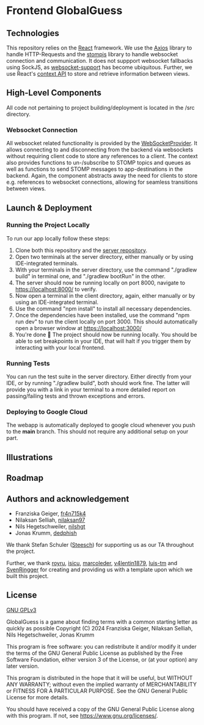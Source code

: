 # Frontend GlobalGuess

## Technologies
This repository relies on the [React](https://react.dev/) framework. We use the [Axios](https://axios-http.com/docs/intro) library to handle HTTP-Requests and the [stompjs](https://stomp-js.github.io/api-docs/latest/index.html) library to handle websocket connection and communication. It does not suppport websocket fallbacks using SockJS, as [websocket-support](https://caniuse.com/?search=websockets) has become ubiquitous.
Further, we use React's [context API](https://react.dev/reference/react/hooks#context-hooks) to store and retrieve information between views.

## High-Level Components
All code not pertaining to project building/deployment is located in the /src directory.

### Websocket Connection
All websocket related functionality is provided by the [WebSocketProvider](/src/components/WebSocketProvider.tsx). It allows connecting to and disconnecting from the backend via websockets without requiring client code to store any references to a client. The context also provides functions to un-/subscribe to STOMP topics and queues as well as functions to send STOMP messages to app-destinations in the backend. Again, the component abstracts away the need for clients to store e.g. references to websocket connections, allowing for seamless transitions between views.

## Launch & Deployment
### Running the Project Locally
To run our app locally follow these steps:
1. Clone both this repository and the [server repository](https://github.com/sopra-fs24-group-23/sopra24_server/).
2. Open two terminals at the server directory, either manually or by using IDE-integrated terminals.
3. With your terminals in the server directory, use the command "./gradlew build" in terminal one, and "./gradlew bootRun" in the other.
4. The server should now be running locally on port 8000, navigate to [https://localhost:8000/](https://localhost:8000/) to verify.
5. Now open a terminal in the client directory, again, either manually or by using an IDE-integrated terminal.
6. Use the command "npm install" to install all necessary dependencies.
7. Once the dependencies have been installed, use the command "npm run dev" to run the client locally on port 3000. This should automatically open a browser window at [https://localhost:3000/](https://localhost:3000/)
8. You're done 🚀 The project should now be running locally. You should be able to set breakpoints in your IDE, that will halt if you trigger them by interacting with your local frontend.

### Running Tests
You can run the test suite in the server directory. Either directly from your IDE, or by running "./gradlew build", both should work fine. The latter will provide you with a link in your terminal to a more detailed report on passing/failing tests and thrown exceptions and errors.

### Deploying to Google Cloud
The webapp is automatically deployed to google cloud whenever you push to the **main** branch. This should not require any additional setup on your part.

## Illustrations

## Roadmap

## Authors and acknowledgement
- Franziska Geiger, [fr4n715k4](https://github.com/fr4n715k4)
- Nilaksan Selliah, [nilaksan97](https://github.com/nilaksan97)
- Nils Hegetschweiler, [nilshgt](https://github.com/nilshgt)
- Jonas Krumm, [dedphish](https://github.com/Dedphish)

We thank Stefan Schuler ([Steesch](https://github.com/steesch)) for supporting us as our TA throughout the project.

Further, we thank [royru](https://github.com/royru), [isicu](https://github.com/isicu), [marcoleder](https://github.com/marcoleder), [v4lentin1879](https://github.com/v4lentin1879), [luis-tm](https://github.com/luis-tm) and [SvenRingger](https://github.com/SvenRingger) for creating and providing us with a template upon which we built this project. 

## License
[GNU GPLv3](https://github.com/sopra-fs24-group-23/sopra24_server/blob/main/LICENSE)

GlobalGuess is a game about finding terms with a common starting letter as quickly as possible
Copyright (C) 2024  Franziska Geiger, Nilaksan Selliah, Nils Hegetschweiler, Jonas Krumm

This program is free software: you can redistribute it and/or modify
it under the terms of the GNU General Public License as published by
the Free Software Foundation, either version 3 of the License, or
(at your option) any later version.

This program is distributed in the hope that it will be useful,
but WITHOUT ANY WARRANTY; without even the implied warranty of
MERCHANTABILITY or FITNESS FOR A PARTICULAR PURPOSE.  See the
GNU General Public License for more details.

You should have received a copy of the GNU General Public License
along with this program.  If not, see <https://www.gnu.org/licenses/>.
